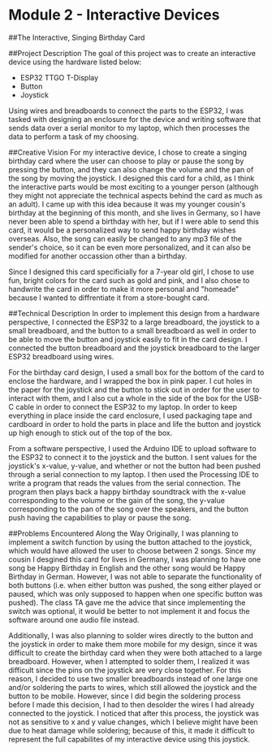 # Module 2 - Interactive Devices
##The Interactive, Singing Birthday Card

##Project Description
The goal of this project was to create an interactive device using the hardware listed below: 
* ESP32 TTGO T-Display 
* Button
* Joystick

Using wires and breadboards to connect the parts to the ESP32, I was tasked with designing an enclosure for the device and writing software that sends data over a serial monitor to my laptop, which then processes the data to perform a task of my choosing. 

##Creative Vision
For my interactive device, I chose to create a singing birthday card where the user can choose to play or pause the song by pressing the button, and they can also change the volume and the pan of the song by moving the joystick. I designed this card for a child, as I think the interactive parts would be most exciting to a younger person (although they might not appreciate the technical aspects behind the card as much as an adult). I came up with this idea because it was my younger cousin's birthday at the beginning of this month, and she lives in Germany, so I have never been able to spend a birthday with her, but if I were able to send this card, it would be a personalized way to send happy birthday wishes overseas. Also, the song can easily be changed to any mp3 file of the sender's choice, so it can be even more personalized, and it can also be modified for another occassion other than a birthday. 

Since I designed this card specificially for a 7-year old girl, I chose to use fun, bright colors for the card such as gold and pink, and I also chose to handwrite the card in order to make it more personal and "homeade" because I wanted to diffrentiate it from a store-bought card.

##Technical Description
In order to implement this design from a hardware perspective, I connected the ESP32 to a large breadboard, the joystick to a small breadboard, and the button to a small breadboard as well in order to be able to move the button and joystick easily to fit in the card design. I connected the button breadboard and the joystick breadboard to the larger ESP32 breadboard using wires. 

For the birthday card design, I used a small box for the bottom of the card to enclose the hardware, and I wrapped the box in pink paper. I cut holes in the paper for the joystick and the button to stick out in order for the user to interact with them, and I also cut a whole in the side of the box for the USB-C cable in order to connect the ESP32 to my laptop. In order to keep everything in place inside the card enclosure, I used packaging tape and cardboard in order to hold the parts in place and life the button and joystick up high enough to stick out of the top of the box. 

From a software perspective, I used the Arduino IDE to upload software to the ESP32 to connect it to the joystick and the button. I sent values for the joystick's x-value, y-value, and whether or not the button had been pushed through a serial connection to my laptop. I then used the Processing IDE to write a program that reads the values from the serial connection. The program then plays back a happy birthday soundtrack with the x-value corresponding to the volume or the gain of the song, the y-value corresponding to the pan of the song over the speakers, and the button push having the capabilities to play or pause the song. 

##Problems Encountered Along the Way
Originally, I was planning to implement a switch function by using the button attached to the joystick, which would have allowed the user to choose between 2 songs. Since my cousin I desgined this card for lives in Germany, I was planning to have one song be Happy Birthday in English and the other song would be Happy Birthday in German. However, I was not able to separate the functionality of both buttons (i.e. when either button was pushed, the song either played or paused, which was only supposed to happen when one specific button was pushed). The class TA gave me the advice that since implementing the switch was optional, it would be better to not implement it and focus the software around one audio file instead. 

Additionally, I was also planning to solder wires directly to the button and the joystick in order to make them more mobile for my design, since it was difficult to create the birthday card when they were both attached to a large breadboard. However, when I attempted to solder them, I realized it was difficult since the pins on the joystick are very close together. For this reason, I decided to use two smaller breadboards instead of one large one and/or soldering the parts to wires, which still allowed the joystick and the button to be mobile. However, since I did begin the soldering process before I made this decision, I had to then desolder the wires I had already connected to the joystick. I noticed that after this process, the joystick was not as sensitive to x and y value changes, which I believe might have been due to heat damage while soldering; because of this, it made it difficult to represent the full capabilites of my interactive device using this joystick. 
